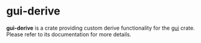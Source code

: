 gui-derive
==========

**gui-derive** is a crate providing custom derive functionality for the
[gui][gui] crate. Please refer to its documentation for more details.

[gui]: https://crates.io/crates/gui
